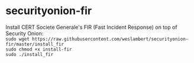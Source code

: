 # securityonion-fir
Install CERT Societe Generale's FIR (Fast Incident Response) on top of Security Onion:   
`sudo wget https://raw.githubusercontent.com/weslambert/securityonion-fir/master/install_fir`   
`sudo chmod +x install-fir`   
`sudo ./install_fir`  
